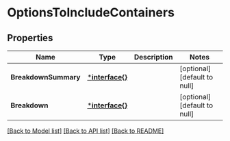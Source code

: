 # OptionsToIncludeContainers

## Properties
Name | Type | Description | Notes
------------ | ------------- | ------------- | -------------
**BreakdownSummary** | [***interface{}**](interface{}.md) |  | [optional] [default to null]
**Breakdown** | [***interface{}**](interface{}.md) |  | [optional] [default to null]

[[Back to Model list]](../README.md#documentation-for-models) [[Back to API list]](../README.md#documentation-for-api-endpoints) [[Back to README]](../README.md)


